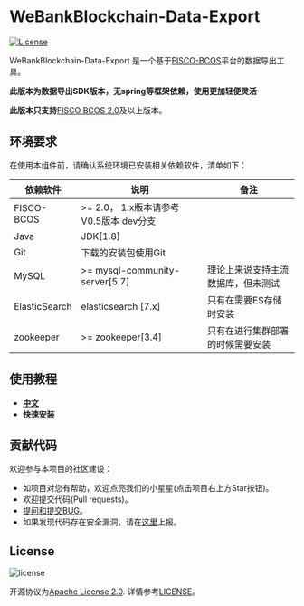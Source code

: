 
# WeBankBlockchain-Data-Export

[![License](https://img.shields.io/badge/license-Apache%202-4EB1BA.svg)](https://www.apache.org/licenses/LICENSE-2.0.html)


WeBankBlockchain-Data-Export 是一个基于[FISCO-BCOS](https://github.com/FISCO-BCOS/FISCO-BCOS)平台的数据导出工具。

**此版本为数据导出SDK版本，无spring等框架依赖，使用更加轻便灵活** 

**此版本只支持**[FISCO BCOS 2.0](https://fisco-bcos-documentation.readthedocs.io/zh_CN/latest/)及以上版本。




## 环境要求

在使用本组件前，请确认系统环境已安装相关依赖软件，清单如下：

| 依赖软件 | 说明 |备注|
| --- | --- | --- |
| FISCO-BCOS | >= 2.0， 1.x版本请参考V0.5版本 dev分支 |
| Java | JDK[1.8] ||
| Git | 下载的安装包使用Git | |
| MySQL | >= mysql-community-server[5.7] | 理论上来说支持主流数据库，但未测试|
| ElasticSearch |  elasticsearch [7.x] | 只有在需要ES存储时安装 |
| zookeeper | >= zookeeper[3.4] | 只有在进行集群部署的时候需要安装|


## 使用教程

- [**中文**](https://data-doc.readthedocs.io/zh_CN/sdk_v1.7.0_beta/docs/WeBankBlockchain-Data-Export/index.html)
- [**快速安装**](https://data-doc.readthedocs.io/zh_CN/sdk_v1.7.0_beta/docs/WeBankBlockchain-Data-Export/install_SDK.html)



## 贡献代码
欢迎参与本项目的社区建设：
- 如项目对您有帮助，欢迎点亮我们的小星星(点击项目右上方Star按钮)。
- 欢迎提交代码(Pull requests)。
- [提问和提交BUG](https://github.com/WeBankBlockchain/WeBankBlockchain-Data-Export/issues)。
- 如果发现代码存在安全漏洞，请在[这里](https://security.webank.com)上报。


## License
![license](http://img.shields.io/badge/license-Apache%20v2-blue.svg)

开源协议为[Apache License 2.0](http://www.apache.org/licenses/). 详情参考[LICENSE](../LICENSE)。
